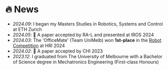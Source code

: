 # 🔥 News
- *2024.09*: I began my Masters Studies in Robotics, Systems and Control at ETH Zurich
- *2024.05*: 🎉 A paper accepted by RA-L and presented at IROS 2024
- *2024.03*: The 'OfficeMate' (Team UniMelb) won **1st-place** in the [Robot Competition](https://hri2024c.web.app/hri2014rc3.html) at HRI 2024
- *2024.02*: 🎉 A paper accepted by CHI 2023
- *2023.12*: I graduated from The University of Melbourne with a Bachelor of Science degree in Mechatronics Engineering (First-class Honours)